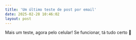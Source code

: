```yaml
---
title: 'Um último teste de post por email'
date: 2025-02-28 10:46:02
layout: post
---
```

Mais um teste, agora pelo celular! Se funcionar, tá tudo certo 🥰